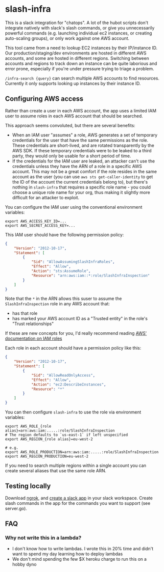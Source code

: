 # slash-infra

This is a slack integration for "chatops". A lot of the hubot scripts
don't integrate natively with slack's slash commands, or give you
unnecessarily powerful commands (e.g. launching individual ec2 instances,
or creating auto-scaling groups), or only work against one AWS account.

This tool came from a need to lookup EC2 instances by their IP/instance
ID. Our production/staging/dev environments are hosted in different AWS
accounts, and some are hosted in different regions. Switching between
accounts and regions to track down an instance can be quite laborious
and error prone, especially if you're under pressure trying to triage a
problem.

`/infra-search {query}` can search multiple AWS accounts to find
resources. Currently it only supports looking up instances by their
instance ID.


## Configuring AWS access

Rather than create a user in each AWS account, the app uses a limited
IAM user to assume roles in each AWS account that should be searched.

This approach seems convoluted, but there are several benefits:

- When an IAM user "assumes" a role, AWS generates a set of temporary
  credentials for the user that have the same permissions as the role.
  These credentials are short-lived, and are rotated transparently by
  the AWS SDK. If these temporary credentials were to be leaked to a
  third party, they would only be usable for a short period of time.
- If the credentials for the IAM user are leaked, an attacker can't use
  the credentials unless they have the ARN of a role in a specific AWS
  account. This may not be a great comfort if the role resides in the
  same account as the user (you can use `aws sts get-caller-identity` to
  get the ID of the account the current credentials belong to), but
  there's nothing in `slash-infra` that requires a specific role name -
  you could choose a unique role name for your org, thus making it
  slightly more difficult for an attacker to exploit.

You can configure the IAM user using the conventional environment
variables:

```console
export AWS_ACCESS_KEY_ID=...
export AWS_SECRET_ACCESS_KEY=...
```

This IAM user should have the following permission policy:

```json
{
    "Version": "2012-10-17",
    "Statement": [
        {
            "Sid": "AllowAssumingSlashInfraRoles",
            "Effect": "Allow",
            "Action": "sts:AssumeRole",
            "Resource": "arn:aws:iam::*:role/SlashInfraInspection"
        }
    ]
}
```

Note that the `*` in the ARN allows this suser to assume the
`SlashInfraInspection` role in any AWS account that:

- has that role
- has marked your AWS account ID as a "Trusted entity" in the role's
  "Trust relationships"

If these are new concepts for you, I'd really recommend reading [AWS'
documentation on IAM
roles](https://docs.aws.amazon.com/IAM/latest/UserGuide/id_roles_common-scenarios_aws-accounts.html)

Each role in each account should have a permission policy like this:


```json
{
    "Version": "2012-10-17",
    "Statement": [
        {
            "Sid": "AllowReadOnlyAccess",
            "Effect": "Allow",
            "Action": "ec2:DescribeInstances",
            "Resource": "*"
        }
    ]
}
```

You can then configure `slash-infra` to use the role via environment
variables:

```console
export AWS_ROLE_{role alias}=arn:aws:iam:.....:role/SlashInfraInspection
# The region defaults to `us-east-1` if left unspecified
export AWS_REGION_{role alias}=eu-west-2

# e.g.
export AWS_ROLE_PRODUCTION=arn:aws:iam:.....:role/SlashInfraInspection
export AWS_REGION_PRODUCTION=eu-west-2
```

If you need to search multiple regions within a single account you can
create several aliases that use the same role ARN.

## Testing locally

Download [ngrok](http://ngrok.com), and [create a slack
app](https://api.slack.com/apps) in your slack workspace. Create slash
commands in the app for the commands you want to support (see server.go).

## FAQ

### Why not write this in a lambda?

- I don't know how to write lambdas. I wrote this in 20% time and didn't
  want to spend my day learning how to deploy lambdas
- We don't mind spending the few $X heroku charge to run this on a hobby
  dyno
